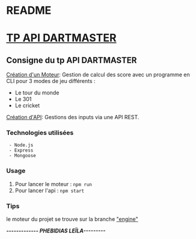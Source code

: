 
# README

# [TP  API DARTMASTER](https://github.com/Lilou444/ApiDart_1)


## Consigne du tp API DARTMASTER

[Création d'un Moteur](https://github.com/Lilou444/ApiDart_1/tree/engine): Gestion de calcul des score avec un programme en CLI  pour 3 modes de jeu différents : 
 - Le tour du monde
 - Le 301 
 - Le cricket 

[Création d'API](https://github.com/Lilou444/ApiDart_1/tree/master): Gestions des inputs via une API REST.

### Technologies utilisées  
	 - Node.js 
	 - Express 
	 - Mongoose 

### Usage

1. Pour lancer le moteur : `npm run` 
2. Pour lancer l'api : `npm start` 


### Tips

le moteur du projet se trouve sur la branche ["engine"](https://github.com/Lilou444/ApiDart_1/tree/engine)



***-------------  PHEBIDIAS LEÏLA---------***